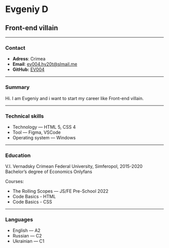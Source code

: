 # Evgeniy D
## Front-end villain
---
### Contact
- **Adress**: Crimea
- **Email**:  ev004.hy20t@slmail.me
- **GitHub:** [EV004](https://github.com/EV004)

---

### Summary
Hi. I am  Evgeniy and i want to start my career like Front-end villain.

----
### Technical skills
- Technology — HTML 5, CSS 4
- Tool — Figma, VSCode
- Operating system — Windows

---
### Education
V.I. Vernadsky Crimean Federal University, Simferopol,  2015-2020
Bachelor’s degree of Economics Onlyfans

Courses:
- The Rolling Scopes — JS/FE Pre-School 2022
- Code Basics - HTML
- Code Basics - CSS

---
### Languages
- English — A2
- Russian — C2
- Ukrainian  — C1